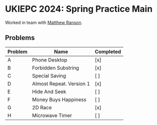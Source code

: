 # UKIEPC 2024: Spring Practice Main

Worked in team with [Matthew Ranson](https://github.com/MattR2718).

## Problems

| Problem | Name                     | Completed |
| ------- | ------------------------ | --------- |
| A       | Phone Desktop            | [x]       |
| B       | Forbidden Substring      | [x]       |
| C       | Special Saving           | [ ]       |
| D       | Almost Repeat. Version 1 | [x]       |
| E       | Hide And Seek            | [ ]       |
| F       | Money Buys Happiness     | [ ]       |
| G       | 2D Race                  | [x]       |
| H       | Microwave Timer          | [ ]       |
